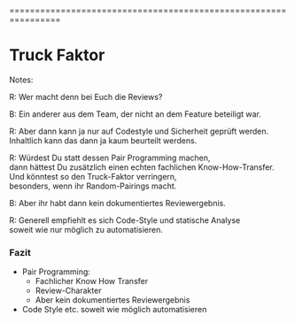 
<!-- .slide: data-background-image="08-truck-factor/trebuchet.png"  data-background-opacity="1"  data-background-size="contain" -->


================================================================


<!-- .slide: data-background-image="08-truck-factor/trebuchet.png"  data-background-opacity="0.4"  data-background-size="contain" -->


# Truck Faktor


Notes:


R: Wer macht denn bei Euch die Reviews?

B: Ein anderer aus dem Team, der nicht an dem Feature beteiligt war.

R: Aber dann kann ja nur auf Codestyle und Sicherheit geprüft werden.\
Inhaltlich kann das dann ja kaum beurteilt werdens.

R: Würdest Du statt dessen Pair Programming machen,\
dann hättest Du zusätzlich einen echten fachlichen Know-How-Transfer.\
Und könntest so den Truck-Faktor verringern,\
besonders, wenn ihr Random-Pairings macht.

B: Aber ihr habt dann kein dokumentiertes Reviewergebnis.
   
R: Generell empfiehlt es sich Code-Style und statische Analyse\
soweit wie nur möglich zu automatisieren.


### Fazit

 * Pair Programming: 
   - Fachlicher Know How Transfer
   - Review-Charakter
   - Aber kein dokumentiertes Reviewergebnis
 * Code Style etc. soweit wie möglich automatisieren
 
